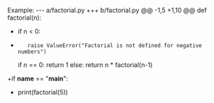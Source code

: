 Example:
--- a/factorial.py
+++ b/factorial.py
@@ -1,5 +1,10 @@
 def factorial(n):
+    if n < 0:
+        raise ValueError("Factorial is not defined for negative numbers")
     if n == 0:
         return 1
     else:
         return n * factorial(n-1)

+if __name__ == "__main__":
+    print(factorial(5))